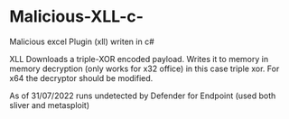 # Malicious-XLL-c-
Malicious excel Plugin (xll) writen in c#

XLL Downloads a triple-XOR encoded payload. 
Writes it to memory 
in memory decryption (only works for x32 office) in this case triple xor. For x64 the decryptor should be modified.

As of 31/07/2022 runs undetected by Defender for Endpoint (used both sliver and metasploit)


